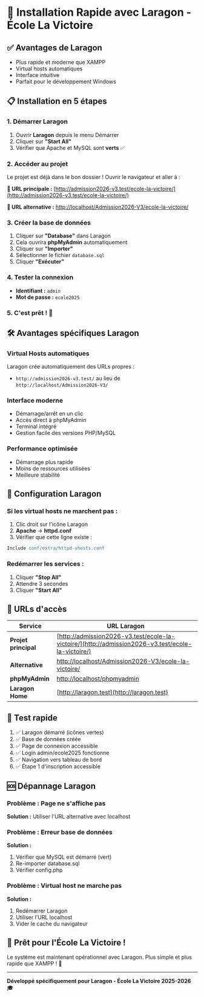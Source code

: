 # 🚀 Installation Rapide avec Laragon - École La Victoire

## ✅ **Avantages de Laragon**
- Plus rapide et moderne que XAMPP
- Virtual hosts automatiques
- Interface intuitive
- Parfait pour le développement Windows

## 📋 **Installation en 5 étapes**

### **1. Démarrer Laragon**
1. Ouvrir **Laragon** depuis le menu Démarrer
2. Cliquer sur **"Start All"**
3. Vérifier que Apache et MySQL sont **verts** ✅

### **2. Accéder au projet**
Le projet est déjà dans le bon dossier ! Ouvrir le navigateur et aller à :

**🔗 URL principale :** [http://admission2026-v3.test/ecole-la-victoire/](http://admission2026-v3.test/ecole-la-victoire/)

**🔗 URL alternative :** [http://localhost/Admission2026-V3/ecole-la-victoire/](http://localhost/Admission2026-V3/ecole-la-victoire/)

### **3. Créer la base de données**
1. Cliquer sur **"Database"** dans Laragon
2. Cela ouvrira **phpMyAdmin** automatiquement
3. Cliquer sur **"Importer"**
4. Sélectionner le fichier `database.sql`
5. Cliquer **"Exécuter"**

### **4. Tester la connexion**
- **Identifiant :** `admin`
- **Mot de passe :** `ecole2025`

### **5. C'est prêt ! 🎉**

## 🛠️ **Avantages spécifiques Laragon**

### **Virtual Hosts automatiques**
Laragon crée automatiquement des URLs propres :
- `http://admission2026-v3.test/` au lieu de `http://localhost/Admission2026-V3/`

### **Interface moderne**
- Démarrage/arrêt en un clic
- Accès direct à phpMyAdmin
- Terminal intégré
- Gestion facile des versions PHP/MySQL

### **Performance optimisée**
- Démarrage plus rapide
- Moins de ressources utilisées
- Meilleure stabilité

## 🔧 **Configuration Laragon**

### **Si les virtual hosts ne marchent pas :**
1. Clic droit sur l'icône Laragon
2. **Apache** → **httpd.conf**
3. Vérifier que cette ligne existe :
```apache
Include conf/extra/httpd-vhosts.conf
```

### **Redémarrer les services :**
1. Cliquer **"Stop All"**
2. Attendre 3 secondes
3. Cliquer **"Start All"**

## 📱 **URLs d'accès**

| Service | URL Laragon |
|---------|-------------|
| **Projet principal** | [http://admission2026-v3.test/ecole-la-victoire/](http://admission2026-v3.test/ecole-la-victoire/) |
| **Alternative** | [http://localhost/Admission2026-V3/ecole-la-victoire/](http://localhost/Admission2026-V3/ecole-la-victoire/) |
| **phpMyAdmin** | [http://localhost/phpmyadmin](http://localhost/phpmyadmin) |
| **Laragon Home** | [http://laragon.test](http://laragon.test) |

## 🧪 **Test rapide**

1. ✅ Laragon démarré (icônes vertes)
2. ✅ Base de données créée
3. ✅ Page de connexion accessible
4. ✅ Login admin/ecole2025 fonctionne
5. ✅ Navigation vers tableau de bord
6. ✅ Étape 1 d'inscription accessible

## 🆘 **Dépannage Laragon**

### **Problème : Page ne s'affiche pas**
**Solution :** Utiliser l'URL alternative avec localhost

### **Problème : Erreur base de données**
**Solution :** 
1. Vérifier que MySQL est démarré (vert)
2. Re-importer database.sql
3. Vérifier config.php

### **Problème : Virtual host ne marche pas**
**Solution :**
1. Redémarrer Laragon
2. Utiliser l'URL localhost
3. Vider le cache du navigateur

## 🎯 **Prêt pour l'École La Victoire !**

Le système est maintenant opérationnel avec Laragon. Plus simple et plus rapide que XAMPP ! 🚀

---

**Développé spécifiquement pour Laragon - École La Victoire 2025-2026** 🎓 